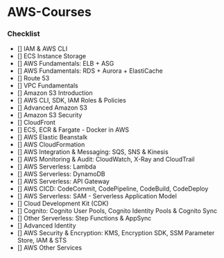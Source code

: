 # AWS-Courses

### Checklist
- [] IAM & AWS CLI
- [] ECS Instance Storage
- [] AWS Fundamentals: ELB + ASG 
- [] AWS Fundamentals: RDS + Aurora + ElastiCache 
- [] Route 53 
- [] VPC Fundamentals 
- [] Amazon S3 Introduction 
- [] AWS CLI, SDK, IAM Roles & Policies
- [] Advanced Amazon S3 
- [] Amazon S3 Security 
- [] CloudFront 
- [] ECS, ECR & Fargate - Docker in AWS
- [] AWS Elastic Beanstalk
- [] AWS CloudFormation 
- [] AWS Integration & Messaging: SQS, SNS & Kinesis 
- [] AWS Monitoring & Audit: CloudWatch, X-Ray and CloudTrail 
- [] AWS Serverless: Lambda 
- [] AWS Serverless: DynamoDB
- [] AWS Serverless: API Gateway
- [] AWS CICD: CodeCommit, CodePipeline, CodeBuild, CodeDeploy
- [] AWS Serverless: SAM - Serverless Application Model
- [] Cloud Development Kit (CDK)
- [] Cognito: Cognito User Pools, Cognito Identity Pools & Cognito Sync
- [] Other Serverless: Step Functions & AppSync
- [] Advanced Identity
- [] AWS Security & Encryption: KMS, Encryption SDK, SSM Parameter Store, IAM & STS
- [] AWS Other Services
